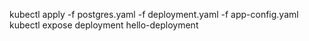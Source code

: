kubectl apply -f postgres.yaml -f deployment.yaml -f app-config.yaml
kubectl expose deployment hello-deployment